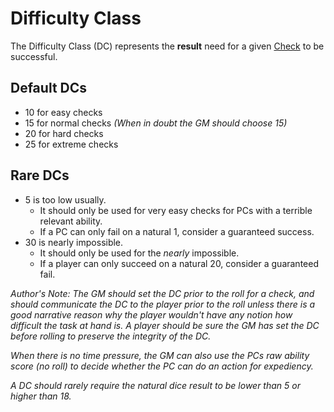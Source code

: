 # Difficulty Class

The Difficulty Class (DC) represents the **result** need for a given [Check](Check.md) to be successful.

## Default DCs

- 10 for easy checks
- 15 for normal checks *(When in doubt the GM should choose 15)*
- 20 for hard checks
- 25 for extreme checks

## Rare DCs

- 5 is too low usually.
	- It should only be used for very easy checks for PCs with a terrible relevant ability.
	- If a PC can only fail on a natural 1, consider a guaranteed success.
- 30 is nearly impossible.
	- It should only be used for the *nearly* impossible.
	- If a player can only succeed on a natural 20, consider a guaranteed fail.

*Author's Note:*
*The GM should set the DC prior to the roll for a check, and should communicate the DC to the player prior to the roll unless there is a good narrative reason why the player wouldn't have any notion how difficult the task at hand is. A player should be sure the GM has set the DC before rolling to preserve the integrity of the DC.*

*When there is no time pressure, the GM can also use the PCs raw ability score (no roll) to decide whether the PC can do an action for expediency.*

*A DC should rarely require the natural dice result to be lower than 5 or higher than 18.*
